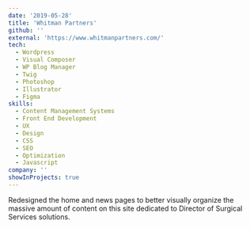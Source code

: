 ```yaml
---
date: '2019-05-28'
title: 'Whitman Partners'
github: ''
external: 'https://www.whitmanpartners.com/'
tech:
  - Wordpress
  - Visual Composer
  - WP Blog Manager
  - Twig
  - Photoshop
  - Illustrator
  - Figma
skills:
  - Content Management Systems
  - Front End Development
  - UX
  - Design
  - CSS
  - SEO
  - Optimization
  - Javascript
company: ''
showInProjects: true
---
```


Redesigned the home and news pages to better visually organize the massive amount of content on this site dedicated to Director of Surgical Services solutions.
